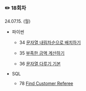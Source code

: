 ### ✏️ 18회차

24.07.15. (월)

- 파이썬

  - 34 [문자열 내림차순으로 배치하기](https://school.programmers.co.kr/learn/courses/30/lessons/12917)

  - 35 [부족한 금액 계산하기](https://school.programmers.co.kr/learn/courses/30/lessons/82612)

  - 36 [문자열 다루기 기본](https://school.programmers.co.kr/learn/courses/30/lessons/12918)

- SQL

  - 78 [Find Customer Referee](https://leetcode.com/problems/find-customer-referee/)

</br>
